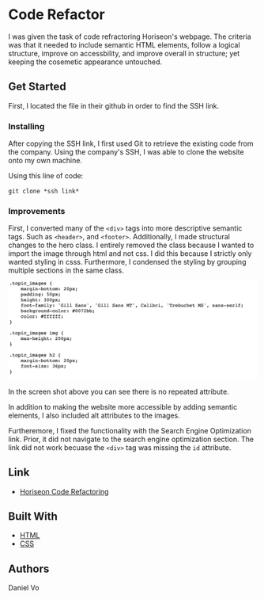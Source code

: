 # Code Refactor 
I was given the task of code refractoring Horiseon's webpage. The criteria was that it needed to include semantic HTML elements, follow a logical structure, improve on accessbility, and improve overall in structure; yet keeping the cosemetic appearance untouched.

## Get Started
First, I located the file in their github in order to find the SSH link. 

### Installing

After copying the SSH link, I first used Git to retrieve the existing code from the company. Using the company's SSH, I was able to clone the website onto my own machine. 

Using this line of code:

```
git clone *ssh link*
```
### Improvements

First, I converted many of the ```<div>``` tags into more descriptive semantic tags. Such as ```<header>```, and ```<footer>```. Additionally, I made structural changes to the hero class. I entirely removed the class because I wanted to import the image through html and not css. I did this because I strictly only wanted styling in csss. Furthermore, I condensed the styling by grouping multiple sections in the same class. 

![image](./assets/images/condensed_code.png)

In the screen shot above you can see there is no repeated attribute. 

In addition to making the website more accessible by adding semantic elements, I also included alt attributes to the images. 

Furtheremore, I fixed the functionality with the Search Engine Optimization link. Prior, it did not navigate to the search engine optimization section. The link did not work becuase the ```<div>``` tag was missing the `id` attribute.


###

## Link
* [Horiseon Code Refactoring]( https://danielvo1.github.io/code_refractor/)

## Built With

* [HTML](https://developer.mozilla.org/en-US/docs/Web/HTML)
* [CSS](https://developer.mozilla.org/en-US/docs/Web/CSS)




## Authors
Daniel Vo 